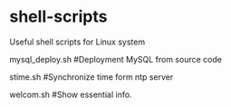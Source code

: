 # shell-scripts
Useful shell scripts for Linux system

mysql_deploy.sh  #Deployment MySQL from source code

stime.sh  #Synchronize time form ntp server

welcom.sh	#Show essential info.
